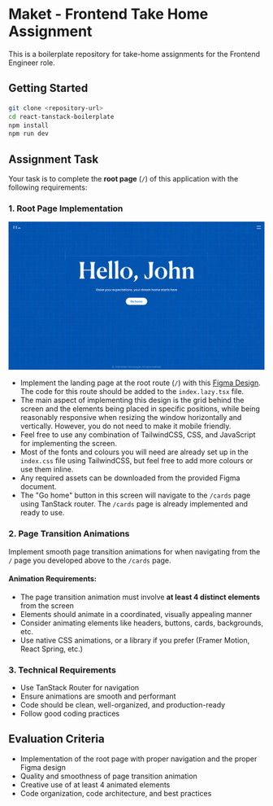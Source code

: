 # Maket - Frontend Take Home Assignment

This is a boilerplate repository for take-home assignments for the Frontend Engineer role.

## Getting Started

```bash
git clone <repository-url>
cd react-tanstack-boilerplate
npm install
npm run dev
```

## Assignment Task

Your task is to complete the **root page** (`/`) of this application with the following requirements:

### 1. Root Page Implementation
![Root page image](docs/root-page-image.png)

- Implement the landing page at the root route (`/`) with this [Figma Design](https://www.figma.com/design/qLZRhBinAGwGGTkPFXO0dG/Maket-Take-Home?node-id=1-236&m=dev). The code for this route should be added to the `index.lazy.tsx` file. 
- The main aspect of implementing this design is the grid behind the screen and the elements being placed in specific positions, while being reasonably responsive when resizing the window horizontally and vertically. However, you do not need to make it mobile friendly.
- Feel free to use any combination of TailwindCSS, CSS, and JavaScript for implementing the screen.
- Most of the fonts and colours you will need are already set up in the `index.css` file using TailwindCSS, but feel free to add more colours or use them inline.
- Any required assets can be downloaded from the provided Figma document.
- The "Go home" button in this screen will navigate to the `/cards` page using TanStack router. The `/cards` page is already implemented and ready to use.

### 2. Page Transition Animations
Implement smooth page transition animations for when navigating from the `/` page you developed above to the `/cards` page.

#### Animation Requirements:
- The page transition animation must involve **at least 4 distinct elements** from the screen
- Elements should animate in a coordinated, visually appealing manner
- Consider animating elements like headers, buttons, cards, backgrounds, etc.
- Use native CSS animations, or a library if you prefer (Framer Motion, React Spring, etc.)

### 3. Technical Requirements
- Use TanStack Router for navigation
- Ensure animations are smooth and performant
- Code should be clean, well-organized, and production-ready
- Follow good coding practices

## Evaluation Criteria
- Implementation of the root page with proper navigation and the proper Figma design
- Quality and smoothness of page transition animation
- Creative use of at least 4 animated elements
- Code organization, code architecture, and best practices
